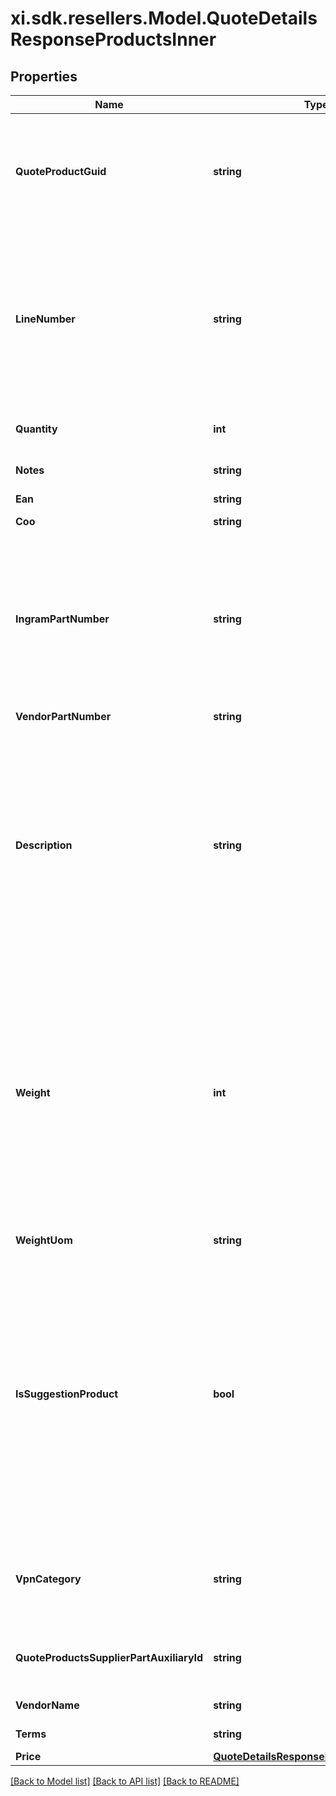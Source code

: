 # xi.sdk.resellers.Model.QuoteDetailsResponseProductsInner

## Properties

Name | Type | Description | Notes
------------ | ------------- | ------------- | -------------
**QuoteProductGuid** | **string** | Quote Product GUID  is the primary quote key in Ingram Micro&#39;s CRM - needed to retrieve quote details. | [optional] 
**LineNumber** | **string** | Line number which the product will appear in the quote.  Line number is manditory when unique configurations are included in a quote and mainting the item line order is required. | [optional] 
**Quantity** | **int** | Quantity of product line item quoted. | [optional] 
**Notes** | **string** | Product line item comments. | [optional] 
**Ean** | **string** | EANUPC | [optional] 
**Coo** | **string** | Country of Origin. | [optional] 
**IngramPartNumber** | **string** | Ingram Micro SKU (stock keeping unit). An identification, usually alphanumeric, of a particular product that allows it to be tracked for inventory purposes | [optional] 
**VendorPartNumber** | **string** | Vendor Part Number | [optional] 
**Description** | **string** | Product description.  Note - The quote view api returns only the product short description as maintained in Ingram Micro&#39;s crm system.  For long descriptions, please refer to alternative information sources. | [optional] 
**Weight** | **int** | Weight is provided based on country standard.  For countries following Imperial standards - weight is presented as pounds with decimal.  In countries following metric standards, weight is provided as kilograms with decimal. | [optional] 
**WeightUom** | **string** | Unit of measure | [optional] 
**IsSuggestionProduct** | **bool** | Flag to indicate if a product line item is a suggested product.  The suggested product is provided in addition to the requested quoted products and a suggested option.  Suggested products are grouped together for subtotal and total calculations. | [optional] 
**VpnCategory** | **string** | Vendor product category specific to Cisco. HWDW (hardware) or service. | [optional] 
**QuoteProductsSupplierPartAuxiliaryId** | **string** | Vendor product configuration ID specific to Cisco. | [optional] 
**VendorName** | **string** | Vendor name of the product | [optional] 
**Terms** | **string** | Terms of the quote | [optional] 
**Price** | [**QuoteDetailsResponseProductsInnerPrice**](QuoteDetailsResponseProductsInnerPrice.md) |  | [optional] 

[[Back to Model list]](../README.md#documentation-for-models) [[Back to API list]](../README.md#documentation-for-api-endpoints) [[Back to README]](../README.md)

